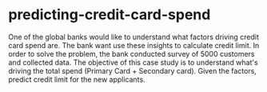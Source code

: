 # predicting-credit-card-spend
One of the global banks would like to understand what factors driving credit card spend are. The bank want use these insights to calculate credit limit. In order to solve the problem, the bank conducted survey of 5000 customers and collected data. The objective of this case study is to understand what's driving the total spend (Primary Card + Secondary card). Given the factors, predict credit limit for the new applicants.
